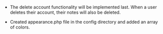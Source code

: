 -   The delete account functionality will be implemented last. When a user deletes their account, their notes will also be deleted.

-   Created appearance.php file in the config directory and added an array of colors.
